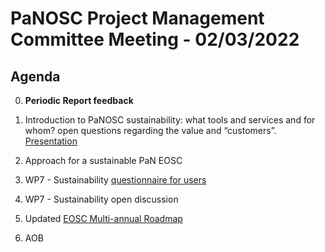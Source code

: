PaNOSC Project Management Committee Meeting - 02/03/2022 
=========================================================

Agenda
------	

0. **Periodic Report feedback**

1. Introduction to PaNOSC sustainability: what tools and services and for whom? open questions regarding the value and “customers”. [Presentation](https://github.com/panosc-eu/panosc/blob/master/Work%20Packages/WP1%20Management/Meetings/Project%20Management%20Committee/2022-03-02-PMC/Panosc%20meeting%202022.02.10.pptx)

2. Approach for a sustainable PaN EOSC

3. WP7 - Sustainability [questionnaire for users](https://github.com/panosc-eu/panosc/blob/master/Work%20Packages/WP1%20Management/Meetings/Project%20Management%20Committee/2022-03-02-PMC/Questionnaire%20for%20PaN%20users_V2.docx)

4. WP7 - Sustainability open discussion

5. Updated [EOSC Multi-annual Roadmap](https://www.eosc.eu/multi-annual-roadmap-mar-consultation)

6. AOB
